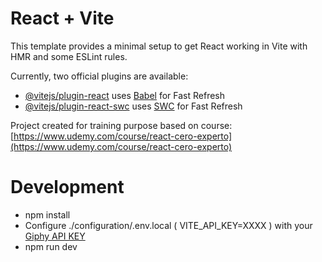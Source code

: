 # React + Vite

This template provides a minimal setup to get React working in Vite with HMR and some ESLint rules.

Currently, two official plugins are available:

- [@vitejs/plugin-react](https://github.com/vitejs/vite-plugin-react/blob/main/packages/plugin-react/README.md) uses [Babel](https://babeljs.io/) for Fast Refresh
- [@vitejs/plugin-react-swc](https://github.com/vitejs/vite-plugin-react-swc) uses [SWC](https://swc.rs/) for Fast Refresh


Project created for training purpose based on course:
[https://www.udemy.com/course/react-cero-experto](https://www.udemy.com/course/react-cero-experto)


# Development
- npm install
- Configure ./configuration/.env.local ( VITE_API_KEY=XXXX ) with your [Giphy API KEY](https://support.giphy.com/hc/en-us/articles/360035158412--Do-I-need-to-obtain-an-API-Key-to-get-started-playing-with-the-GIPHY-API)
- npm run dev

